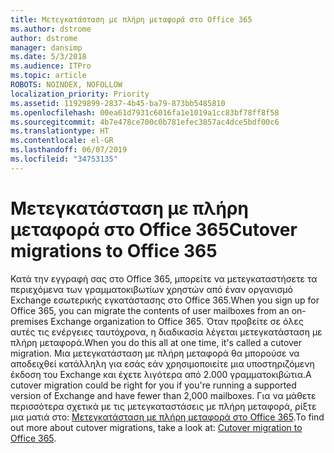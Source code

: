 ```yaml
---
title: Μετεγκατάσταση με πλήρη μεταφορά στο Office 365
ms.author: dstrome
author: dstrome
manager: dansimp
ms.date: 5/3/2018
ms.audience: ITPro
ms.topic: article
ROBOTS: NOINDEX, NOFOLLOW
localization_priority: Priority
ms.assetid: 11929899-2837-4b45-ba79-873bb5485810
ms.openlocfilehash: 00ea61d7931c6016fa1e1019a1cc83bf78ff8f58
ms.sourcegitcommit: 4b7e478ce700c0b781efec3857ac4dce5bdf00c6
ms.translationtype: HT
ms.contentlocale: el-GR
ms.lasthandoff: 06/07/2019
ms.locfileid: "34753135"
---
```

# <a name="cutover-migrations-to-office-365"></a><span data-ttu-id="f1561-102">Μετεγκατάσταση με πλήρη μεταφορά στο Office 365</span><span class="sxs-lookup"><span data-stu-id="f1561-102">Cutover migrations to Office 365</span></span>

<span data-ttu-id="f1561-103">Κατά την εγγραφή σας στο Office 365, μπορείτε να μετεγκαταστήσετε τα περιεχόμενα των γραμματοκιβωτίων χρηστών από έναν οργανισμό Exchange εσωτερικής εγκατάστασης στο Office 365.</span><span class="sxs-lookup"><span data-stu-id="f1561-103">When you sign up for Office 365, you can migrate the contents of user mailboxes from an on-premises Exchange organization to Office 365.</span></span> <span data-ttu-id="f1561-104">Όταν προβείτε σε όλες αυτές τις ενέργειες ταυτόχρονα, η διαδικασία λέγεται μετεγκατάσταση με πλήρη μεταφορά.</span><span class="sxs-lookup"><span data-stu-id="f1561-104">When you do this all at one time, it's called a cutover migration.</span></span> <span data-ttu-id="f1561-105">Μια μετεγκατάσταση με πλήρη μεταφορά θα μπορούσε να αποδειχθεί κατάλληλη για εσάς εάν χρησιμοποιείτε μια υποστηριζόμενη έκδοση του Exchange και έχετε λιγότερα από 2.000 γραμματοκιβώτια.</span><span class="sxs-lookup"><span data-stu-id="f1561-105">A cutover migration could be right for you if you're running a supported version of Exchange and have fewer than 2,000 mailboxes.</span></span> <span data-ttu-id="f1561-106">Για να μάθετε περισσότερα σχετικά με τις μετεγκαταστάσεις με πλήρη μεταφορά, ρίξτε μια ματιά στο: [Μετεγκατάσταση με πλήρη μεταφορά στο Office 365](https://support.office.com/article/9496e93c-1e59-41a8-9bb3-6e8df0cd81b4.aspx).</span><span class="sxs-lookup"><span data-stu-id="f1561-106">To find out more about cutover migrations, take a look at: [Cutover migration to Office 365](https://support.office.com/article/9496e93c-1e59-41a8-9bb3-6e8df0cd81b4.aspx).</span></span>
  

